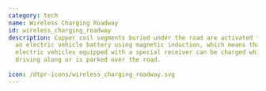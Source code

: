 ```yaml
---
category: tech
name: Wireless Charging Roadway
id: wireless_charging_roadway
description: Copper coil segments buried under the road are activated to charge
  an electric vehicle battery using magnetic induction, which means that
  electric vehicles equipped with a special receiver can be charged while it is
  driving along or is parked over the road.
  
icon: /dtpr-icons/wireless_charging_roadway.svg
---
```

